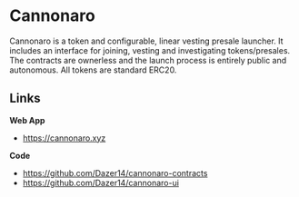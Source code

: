 # Cannonaro

Cannonaro is a token and configurable, linear vesting presale launcher. It includes an interface for joining, vesting and investigating tokens/presales. The contracts are ownerless and the launch process is entirely public and autonomous. All tokens are standard ERC20. 

## Links

**Web App** 
* https://cannonaro.xyz

**Code**
* https://github.com/Dazer14/cannonaro-contracts
* https://github.com/Dazer14/cannonaro-ui
